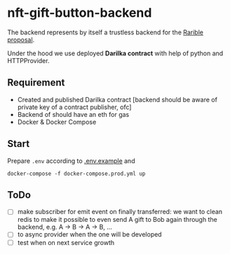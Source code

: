 # nft-gift-button-backend

The backend represents by itself a trustless backend for the [Rarible proposal](https://gov.rarible.org/t/nft-gift-button-grant-proposal/263).

Under the hood we use deployed **Darilka contract** with help of python and HTTPProvider. 

## Requirement
- Created and published Darilka contract [backend should be aware of private key of a contract publisher, ofc]
- Backend of should have an eth for gas 
- Docker & Docker Compose

## Start
Prepare `.env` according to [.env.example](.env.example) and
```
docker-compose -f docker-compose.prod.yml up
```

## ToDo
- [ ] make subscriber for emit event on finally transferred: 
we want to clean redis to make it possible to even send A gift to Bob again through the backend, e.g. A -> B -> A -> B, ... 
- [ ] to async provider when the one will be developed
- [ ] test when on next service growth
